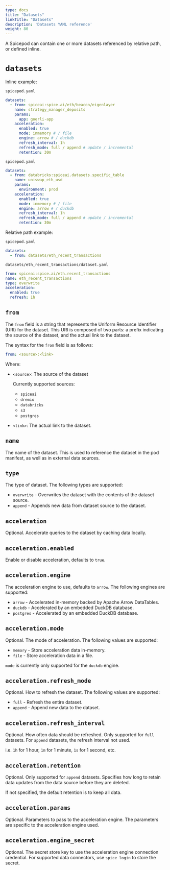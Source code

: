 ```yaml
---
type: docs
title: "Datasets"
linkTitle: "Datasets"
description: 'Datasets YAML reference'
weight: 80
---
```


A Spicepod can contain one or more datasets referenced by relative path, or defined inline.

# `datasets`

Inline example:

`spicepod.yaml`
```yaml
datasets:
  - from: spiceai:spice.ai/eth/beacon/eigenlayer
    name: strategy_manager_deposits
    params:
      app: goerli-app
    acceleration:
      enabled: true
      mode: inmemory # / file
      engine: arrow # / duckdb
      refresh_interval: 1h
      refresh_mode: full / append # update / incremental
      retention: 30m
```

`spicepod.yaml`
```yaml
datasets:
  - from: databricks:spiceai.datasets.specific_table
    name: uniswap_eth_usd
    params:
      environment: prod
    acceleration:
      enabled: true
      mode: inmemory # / file
      engine: arrow # / duckdb
      refresh_interval: 1h
      refresh_mode: full / append # update / incremental
      retention: 30m
```

Relative path example:

`spicepod.yaml`
```yaml
datasets:
  - from: datasets/eth_recent_transactions
```

`datasets/eth_recent_transactions/dataset.yaml`
```yaml
from: spiceai:spice.ai/eth.recent_transactions
name: eth_recent_transactions
type: overwrite
acceleration:
  enabled: true
  refresh: 1h
```

## `from`

The `from` field is a string that represents the Uniform Resource Identifier (URI) for the dataset. This URI is composed of two parts: a prefix indicating the source of the dataset, and the actual link to the dataset.

The syntax for the `from` field is as follows:

```yaml
from: <source>:<link>
```

Where:

- `<source>`: The source of the dataset

  Currently supported sources:
  - `spiceai`
  - `dremio`
  - `databricks`
  - `s3`
  - `postgres`

- `<link>`: The actual link to the dataset.

## `name`

The name of the dataset. This is used to reference the dataset in the pod manifest, as well as in external data sources.

## `type`

The type of dataset. The following types are supported:

- `overwrite` - Overwrites the dataset with the contents of the dataset source.
- `append` - Appends new data from dataset source to the dataset.

## `acceleration`

Optional. Accelerate queries to the dataset by caching data locally.

## `acceleration.enabled`

Enable or disable acceleration, defaults to `true`.

## `acceleration.engine`

The acceleration engine to use, defaults to `arrow`. The following engines are supported:

  - `arrow` - Accelerated in-memory backed by Apache Arrow DataTables.
  - `duckdb` - Accelerated by an embedded DuckDB database.
  - `postgres` - Accelerated by an embedded DuckDB database.

## `acceleration.mode`

Optional. The mode of acceleration. The following values are supported:

  - `memory` - Store acceleration data in-memory.
  - `file` - Store acceleration data in a file.

`mode` is currently only supported for the `duckdb` engine.

## `acceleration.refresh_mode`

Optional. How to refresh the dataset. The following values are supported:

  - `full` - Refresh the entire dataset.
  - `append` - Append new data to the dataset.

## `acceleration.refresh_interval`

Optional. How often data should be refreshed. Only supported for `full` datasets. For `append` datasets, the refresh interval not used.

i.e. `1h` for 1 hour, `1m` for 1 minute, `1s` for 1 second, etc.

## `acceleration.retention`

Optional. Only supported for `append` datasets. Specifies how long to retain data updates from the data source before they are deleted.

If not specified, the default retention is to keep all data.

## `acceleration.params`

Optional. Parameters to pass to the acceleration engine. The parameters are specific to the acceleration engine used.

## `acceleration.engine_secret`

Optional. The secret store key to use the acceleration engine connection credential. For supported data connectors, use `spice login` to store the secret.
